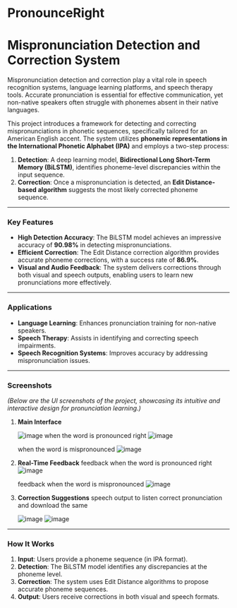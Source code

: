 # PronounceRight
# Mispronunciation Detection and Correction System

Mispronunciation detection and correction play a vital role in speech recognition systems, language learning platforms, and speech therapy tools. Accurate pronunciation is essential for effective communication, yet non-native speakers often struggle with phonemes absent in their native languages.  

This project introduces a framework for detecting and correcting mispronunciations in phonetic sequences, specifically tailored for an American English accent. The system utilizes **phonemic representations in the International Phonetic Alphabet (IPA)** and employs a two-step process:

1. **Detection**: A deep learning model, **Bidirectional Long Short-Term Memory (BiLSTM)**, identifies phoneme-level discrepancies within the input sequence.  
2. **Correction**: Once a mispronunciation is detected, an **Edit Distance-based algorithm** suggests the most likely corrected phoneme sequence.  

---

### **Key Features**
- **High Detection Accuracy**: The BiLSTM model achieves an impressive accuracy of **90.98%** in detecting mispronunciations.  
- **Efficient Correction**: The Edit Distance correction algorithm provides accurate phoneme corrections, with a success rate of **86.9%**.  
- **Visual and Audio Feedback**: The system delivers corrections through both visual and speech outputs, enabling users to learn new pronunciations more effectively.  

---

### **Applications**
- **Language Learning**: Enhances pronunciation training for non-native speakers.  
- **Speech Therapy**: Assists in identifying and correcting speech impairments.  
- **Speech Recognition Systems**: Improves accuracy by addressing mispronunciation issues.

---

### **Screenshots**
*(Below are the UI screenshots of the project, showcasing its intuitive and interactive design for pronunciation learning.)*

1. **Main Interface**
   
   ![image](https://github.com/user-attachments/assets/1175d718-e914-4008-a8d2-1a2145d6ac09)
   when the word is pronounced right 
   ![image](https://github.com/user-attachments/assets/c613fb76-72f1-4b0c-8301-3767d2bc850f)

   when the word is mispronounced
   ![image](https://github.com/user-attachments/assets/c6e9dcdb-40fa-412f-9b23-3dec9a8e8004)

  



2. **Real-Time Feedback**
   feedback when the word is pronounced right 
   ![image](https://github.com/user-attachments/assets/07a8440a-8a61-434f-94b3-ab13a02daa76)

   feedback when the word is mispronounced
   ![image](https://github.com/user-attachments/assets/36d5322a-a618-4306-9b55-548e66136dcc)



3. **Correction Suggestions**
    speech output to listen correct pronunciation and download the same 
   
   ![image](https://github.com/user-attachments/assets/84e7bf88-6f73-4d02-80ce-d78451cdc233)
   ![image](https://github.com/user-attachments/assets/b4f9f9f3-686b-4324-8c3c-6a2c12bc5e66)


   


---

### **How It Works**
1. **Input**: Users provide a phoneme sequence (in IPA format).  
2. **Detection**: The BiLSTM model identifies any discrepancies at the phoneme level.  
3. **Correction**: The system uses Edit Distance algorithms to propose accurate phoneme sequences.  
4. **Output**: Users receive corrections in both visual and speech formats.





